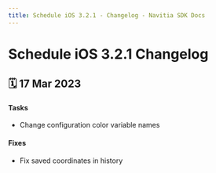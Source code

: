 ```yaml
---
title: Schedule iOS 3.2.1 - Changelog - Navitia SDK Docs
---
```


# Schedule iOS 3.2.1 Changelog

<h2>🗓 17 Mar 2023</h2>

#### Tasks
- Change configuration color variable names

#### Fixes
- Fix saved coordinates in history
